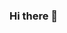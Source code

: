 ### Hi there 👋

<!--
**janghwahyun/janghwahyun** is a ✨ _special_ ✨ repository because its `README.md` (this file) appears on your GitHub profile.

Here are some ideas to get you started:

<a href="1117jhh@gmail.com" target="_blank"><img src="https://img.shields.io/badge/React-#61DAFB?style=flat-square&logo=React&logoColor=white"/></a>

